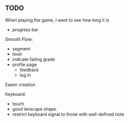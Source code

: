 
## TODO

When playing the game, I want to see how long it is
* progress bar

Smooth Flow:
* segment
* level
* indicate failing grade
* profile page
  * feedback
  * log in

Easier creation

Keyboard:
* touch
* good lanscape shape.
* restrict keyboard signal to those with well-defined note